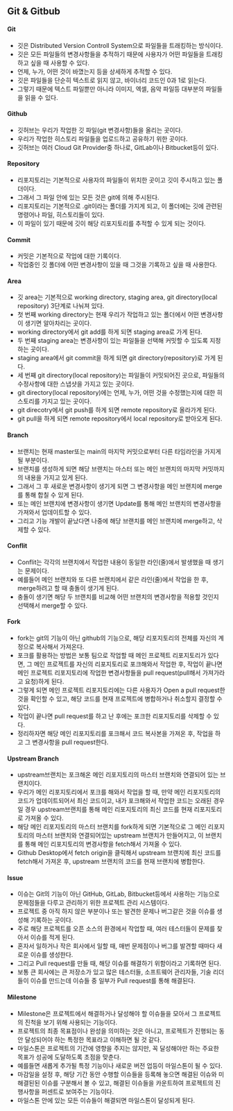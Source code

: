 ## Git & Gitbub

#### Git

- 깃은 Distributed Version Controll System으로 파일들을 트래킹하는 방식이다.
- 깃은 모든 파일들의 변경사항들을 추적하기 때문에 사용자가 어떤 파일들을 트래킹 하고 싶을 때 사용할 수 있다.
- 언제, 누가, 어떤 것이 바꼈는지 등을 상세하게 추적할 수 있다.
- 깃은 파일들을 단순히 텍스트로 읽지 않고, 바이너리 코드인 0과 1로 읽는다.
- 그렇기 때문에 텍스트 파일뿐만 아니라 이미지, 엑셀, 음악 파일등 대부분의 파일들을 읽을 수 있다.

#### Github

- 깃허브는 우리가 작업한 깃 파일(git 변경사항)들을 올리는 곳이다.
- 우리가 작업한 히스토리 파일들을 업로드하고 공유하기 위한 곳이다.
- 깃허브는 여러 Cloud Git Provider중 하나로, GitLab이나 Bitbucket등이 있다.

#### Repository

- 리포지토리는 기본적으로 사용자의 파일들이 위치한 곳이고 깃이 주시하고 있는 폴더이다.
- 그래서 그 파일 안에 있는 모든 것은 git에 의해 주시된다.
- 리포지토리는 기본적으로 .git이라는 폴더를 가지게 되고, 이 폴더에는 깃에 관련된 명령어나 파일, 히스토리들이 있다.
- 이 파일이 있기 때문에 깃이 해당 리포지토리를 추적할 수 있게 되는 것이다.

#### Commit

- 커밋은 기본적으로 작업에 대한 기록이다. 
- 작업중인 깃 폴더에 어떤 변경사항이 있을 때 그것을 기록하고 싶을 때 사용한다.

#### Area

- 깃 area는 기본적으로 working directory, staging area, git directory(local repository) 3단계로 나눠져 있다.
- 첫 번째 working directory는 현재 우리가 작업하고 있는 폴더에서 어떤 변경사항이 생기면 알아차리는 곳이다.
- working directory에서 git add를 하게 되면 staging area로 가게 된다.
- 두 번째 staging area는 변경사항이 있는 파일들을 선택해 커밋할 수 있도록 지정하는 곳이다.
- staging area에서 git commit을 하게 되면 git directory(repository)로 가게 된다.
- 세 번째 git directory(local repository)는 파일들이 커밋되어진 곳으로, 파일들의 수정사항에 대한 스냅샷을 가지고 있는 곳이다.
- git directory(local repository)에는 언제, 누가, 어떤 것을 수정했는지에 대한 히스토리를 가지고 있는 곳이다.
- git direcotry에서 git push를 하게 되면 remote repository로 올라가게 된다.
- git pull을 하게 되면 remote repository에서 local repository로 받아오게 된다.

#### Branch

- 브랜치는 현재 master또는 main의 마지막 커밋으로부터 다른 타임라인을 가지게 될 부분이다.
- 브랜치를 생성하게 되면 해당 브랜치는 마스터 또는 메인 브랜치의 마지막 커밋까지의 내용을 가지고 있게 된다.
- 그래서 그 후 새로운 변경사항이 생기게 되면 그 변경사항을 메인 브랜치에 merge를 통해 합칠 수 있게 된다.
- 또는 메인 브랜치에 변경사항이 생기면 Update를 통해 메인 브랜치의 변경사항을 가져와서 업데이트할 수 있다.
- 그리고 기능 개발이 끝났다면 나중에 해당 브랜치를 메인 브랜치에 merge하고, 삭제할 수 있다.

#### Conflit

- Conflit는 각각의 브랜치에서 작업한 내용이 동일한 라인(줄)에서 발생했을 때 생기는 문제이다.
- 예를들어 메인 브랜치와 또 다른 브랜치에서 같은 라인(줄)에서 작업을 한 후, merge하려고 할 때 충돌이 생기게 된다.
- 충돌이 생기면 해당 두 브랜치를 비교해 어떤 브랜치의 변경사항을 적용할 것인지 선택해서 merge할 수 있다.

#### Fork

- fork는 git의 기능이 아닌 github의 기능으로, 해당 리포지토리의 전체를 자신의 계정으로 복사해서 가져온다.
- 포크를 활용하는 방법은 보통 팀으로 작업할 때 메인 프로젝트 리포지토리가 있다면, 그 메인 프로젝트를 자신의 리포지토리로 포크해와서 작업한 후, 작업이 끝나면 메인 프로젝트 리포지토리에 작업한 변경사항들을 pull request(pull해서 가져가라고 요청)하게 된다.
- 그렇게 되면 메인 프로젝트 리포지토리에는 다른 사용자가 Open a pull request한 것을 확인할 수 있고, 해당 코드를 현재 프로젝트에 병합하거나 취소할지 결정할 수 있다.
- 작업이 끝나면 pull request를 하고 난 후에는 포크한 리포지토리를 삭제할 수 있다.
- 정리하자면 해당 메인 리포지토리를 포크해서 코드 복사본을 가져온 후, 작업을 하고 그 변경사항을 pull request한다. 

#### Upstream Branch

- upstream브랜치는 포크해온 메인 리포지토리의 마스터 브랜치와 연결되어 있는 브랜치이다.
- 우리가 메인 리포지토리에서 포크를 해와서 작업을 할 때, 만약 메인 리포지토리의 코드가 업데이트되어서 최신 코드이고, 내가 포크해와서 작업한 코드는 오래된 경우일 경우 upstream브랜치를 통해 메인 리포지토리의 최신 코드를 현재 리포지토리로 가져올 수 있다.
- 해당 메인 리포지토리의 마스터 브랜치를 fork하게 되면 기본적으로 그 메인 리포지토리의 마스터 브랜치와 연결되어있는 upstream 브랜치가 만들어지고, 이 브랜치를 통해 메인 리포지토리의 변경사항을 fetch해서 가져올 수 있다.
- Github Desktop에서 fetch origin을 클릭해서 upstream 브랜치에 최신 코드를 fetch해서 가져온 후, upstream 브랜치의 코드를 현재 브랜치에 병합한다.

#### Issue

- 이슈는 Git의 기능이 아닌 GitHub, GitLab, Bitbucket등에서 사용하는 기능으로 문제점들을 다루고 관리하기 위한 프로젝트 관리 시스템이다.
- 프로젝트 중 아직 하지 않은 부분이나 또는 발견한 문제나 버그같은 것을 이슈를 생성해 기록하는 곳이다.
- 주로 해당 프로젝트를 오픈 소스의 환경에서 작업할 때, 여러 테스터들이 문제를 찾아서 이슈를 적게 된다.
- 혼자서 일하거나 작은 회사에서 일할 때, 매번 문제점이나 버그를 발견할 때마다 새로운 이슈를 생성한다.
- 그리고 Pull request를 만들 때, 해당 이슈를 해결하기 위함이라고 기록하면 된다.
- 보통 큰 회사에는 큰 저장소가 있고 많은 테스터들, 소프트웨어 관리자들, 기술 리더들이 이슈를 만드는데 이슈들 중 일부가 Pull request를 통해 해결된다.

#### Milestone

- Milestone은 프로젝트에서 해결하거나 달성해야 할 이슈들을 모아서 그 프로젝트의 진척을 보기 위해 사용되는 기능이다.
- 프로젝트의 최종 목표점이나 완성을 의미하는 것은 아니고, 프로젝트가 진행되는 동안 달성되어야 하는 특정한 목표라고 이해하면 될 것 같다.
- 마일스톤은 프로젝트의 기간에 영향을 주지는 않지만, 꼭 달성해야만 하는 주요한 목표가 성공에 도달하도록 초점을 맞춘다.
- 예를들면 새롭게 추가될 특정 기능이나 새로운 버전 업등이 마일스톤이 될 수 있다.
- 마감일을 설정 후, 해당 기간 동안 수행할 이슈들을 등록해 놓으면 해결된 이슈와 미해결된된 이슈를 구분해서 볼 수 있고, 해결된 이슈들을 카운트하여 프로젝트의 진행사항을 퍼센트로 보여주는 기능이다.
- 마일스톤 안에 있는 모든 이슈들이 해결되면 마일스톤이 달성되게 된다.